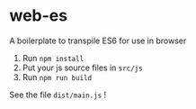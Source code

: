 # web-es

A boilerplate to transpile ES6 for use in browser

1. Run `npm install`
2. Put your js source files in `src/js`
3. Run `npm run build`

See the file `dist/main.js` !
